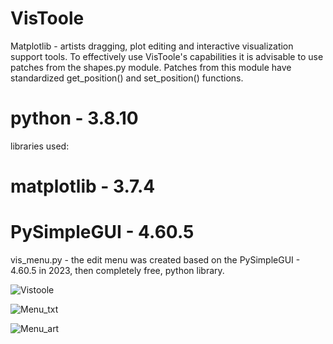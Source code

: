 # VisToole
Matplotlib - artists dragging, plot editing and interactive visualization support tools.
To effectively use VisToole's capabilities it is advisable to use patches from the shapes.py module.
Patches from this module have standardized get_position() and set_position() functions.

#   python      - 3.8.10                            #
libraries used:
#   matplotlib  - 3.7.4                             #
#   PySimpleGUI - 4.60.5                            #

vis_menu.py - the edit menu was created based on the PySimpleGUI - 4.60.5 in 2023, 
then completely free, python library.

![Vistoole](https://github.com/user-attachments/assets/eb69f0fd-5b53-4a03-bf15-3f3f936ea6ca)

![Menu_txt](https://github.com/user-attachments/assets/9730a4c3-fb08-4781-88d5-e772374ba93f)

![Menu_art](https://github.com/user-attachments/assets/31ad558e-ac80-4bf9-aba1-b41bbac6814b)
